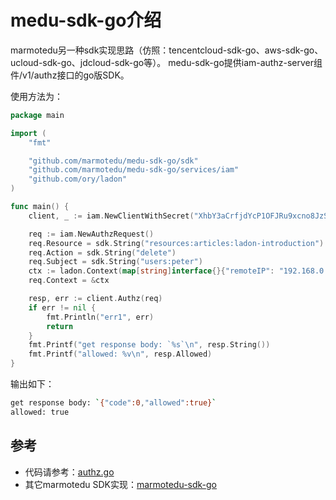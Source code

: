 # medu-sdk-go介绍

marmotedu另一种sdk实现思路（仿照：tencentcloud-sdk-go、aws-sdk-go、ucloud-sdk-go、jdcloud-sdk-go等）。
medu-sdk-go提供iam-authz-server组件/v1/authz接口的go版SDK。

使用方法为：

```go
package main

import (
	"fmt"

	"github.com/marmotedu/medu-sdk-go/sdk"
	"github.com/marmotedu/medu-sdk-go/services/iam"
	"github.com/ory/ladon"
)

func main() {
	client, _ := iam.NewClientWithSecret("XhbY3aCrfjdYcP1OFJRu9xcno8JzSbUIvGE2", "bfJRvlFwsoW9L30DlG87BBW0arJamSeK")

	req := iam.NewAuthzRequest()
	req.Resource = sdk.String("resources:articles:ladon-introduction")
	req.Action = sdk.String("delete")
	req.Subject = sdk.String("users:peter")
	ctx := ladon.Context(map[string]interface{}{"remoteIP": "192.168.0.5"})
	req.Context = &ctx

	resp, err := client.Authz(req)
	if err != nil {
		fmt.Println("err1", err)
		return
	}
	fmt.Printf("get response body: `%s`\n", resp.String())
	fmt.Printf("allowed: %v\n", resp.Allowed)
}
```

输出如下：


```bash
get response body: `{"code":0,"allowed":true}`
allowed: true
```


## 参考

- 代码请参考：[authz.go](./examples/authz.go)
- 其它marmotedu SDK实现：[marmotedu-sdk-go](https://github.com/marmotedu/marmotedu-sdk-go)
